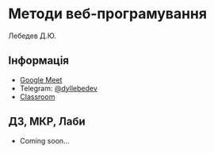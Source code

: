 # Методи веб-програмування

Лебедев Д.Ю.

## Інформація

-   [Google Meet](https://meet.google.com/dpm-zzki-uwb)
-   Telegram: [@dyllebedev](https://t.me/dyllebedev)
-   [Classroom](https://classroom.google.com/u/1/c/MjY4NTI1NzA5MTE3?pli=1)


## ДЗ, МКР, Лаби

-   Coming soon...

